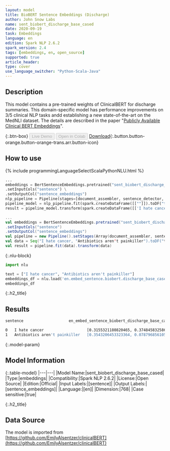 ```yaml
---
layout: model
title: BioBERT Sentence Embeddings (Discharge)
author: John Snow Labs
name: sent_biobert_discharge_base_cased
date: 2020-09-19
task: Embeddings
language: en
edition: Spark NLP 2.6.2
spark_version: 2.4
tags: [embeddings, en, open_source]
supported: true
article_header:
type: cover
use_language_switcher: "Python-Scala-Java"
---
```


## Description
This model contains a pre-trained weights of ClinicalBERT for discharge summaries. This domain-specific model has performance improvements on 3/5 clinical NLP tasks andd establishing a new state-of-the-art on the MedNLI dataset. The details are described in the paper "[Publicly Available Clinical BERT Embeddings](https://www.aclweb.org/anthology/W19-1909/)".

{:.btn-box}
<button class="button button-orange" disabled>Live Demo</button>
<button class="button button-orange" disabled>Open in Colab</button>
[Download](https://s3.amazonaws.com/auxdata.johnsnowlabs.com/public/models/sent_biobert_discharge_base_cased_en_2.6.2_2.4_1600533806048.zip){:.button.button-orange.button-orange-trans.arr.button-icon}

## How to use

<div class="tabs-box" markdown="1">

{% include programmingLanguageSelectScalaPythonNLU.html %}

```python
...
embeddings = BertSentenceEmbeddings.pretrained("sent_biobert_discharge_base_cased", "en") \
.setInputCols("sentence") \
.setOutputCol("sentence_embeddings")
nlp_pipeline = Pipeline(stages=[document_assembler, sentence_detector, embeddings])
pipeline_model = nlp_pipeline.fit(spark.createDataFrame([[""]]).toDF("text"))
result = pipeline_model.transform(spark.createDataFrame([['I hate cancer', "Antibiotics aren't painkiller"]], ["text"]))
```

```scala
...
val embeddings = BertSentenceEmbeddings.pretrained("sent_biobert_discharge_base_cased", "en")
.setInputCols("sentence")
.setOutputCol("sentence_embeddings")
val pipeline = new Pipeline().setStages(Array(document_assembler, sentence_detector, embeddings))
val data = Seq("I hate cancer, "Antibiotics aren't painkiller").toDF("text")
val result = pipeline.fit(data).transform(data)
```

{:.nlu-block}
```python
import nlu

text = ["I hate cancer", "Antibiotics aren't painkiller"]
embeddings_df = nlu.load('en.embed_sentence.biobert.discharge_base_cased').predict(text, output_level='sentence')
embeddings_df
```

</div>

{:.h2_title}
## Results
```bash
sentence	                en_embed_sentence_biobert_discharge_base_cased_embeddings

0	I hate cancer	                [0.3155321180820465, 0.37484583258628845, -0.4...
1	Antibiotics aren't painkiller	[0.3543206453323364, 0.0787968561053276, -0.08...
```

{:.model-param}
## Model Information

{:.table-model}
|---|---|
|Model Name:|sent_biobert_discharge_base_cased|
|Type:|embeddings|
|Compatibility:|Spark NLP 2.6.2|
|License:|Open Source|
|Edition:|Official|
|Input Labels:|[sentence]|
|Output Labels:|[sentence_embeddings]|
|Language:|[en]|
|Dimension:|768|
|Case sensitive:|true|


{:.h2_title}
## Data Source
The model is imported from [https://github.com/EmilyAlsentzer/clinicalBERT](https://github.com/EmilyAlsentzer/clinicalBERT)
